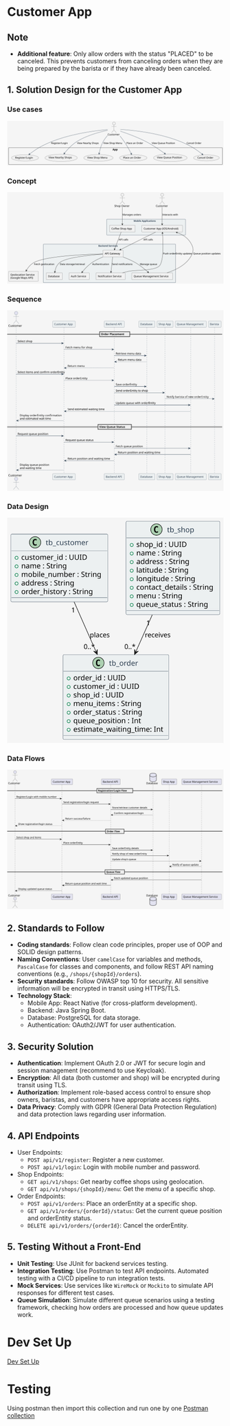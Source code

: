 # Customer App
## Note
- **Additional feature**: Only allow orders with the status "PLACED" to be canceled. This prevents customers from canceling orders when they are being prepared by the barista or if they have already been canceled.

## 1. Solution Design for the Customer App
### Use cases
![Use Case Diagram](design/usecase/UseCaseDiagram.svg)

### Concept
![Concept Diagram](design/concept/ConceptDiagram.svg)

### Sequence
![Sequence Diagram](design/sequence/SequenceDiagram.svg)

### Data Design
![Data Design Diagram](design/datadesign/DataDesignDiagram.svg)

### Data Flows
![Data Flows Diagram](design/dataflow/DataFlowDiagram.svg)

## 2. Standards to Follow
- **Coding standards**: Follow clean code principles, proper use of OOP and SOLID design patterns.
- **Naming Conventions**: User `camelCase` for variables and methods, `PascalCase` for classes and components, and follow REST API naming conventions (e.g., `/shops/{shopId}/orders`).
- **Security standards**: Follow OWASP top 10 for security. All sensitive information will be encrypted in transit using HTTPS/TLS.
- **Technology Stack**: 
  - Mobile App: React Native (for cross-platform development).
  - Backend: Java Spring Boot.
  - Database: PostgreSQL for data storage.
  - Authentication: OAuth2/JWT for user authentication.
## 3. Security Solution
- **Authentication**: Implement OAuth 2.0 or JWT for secure login and session management (recommend to use Keycloak).
- **Encryption**: All data (both customer and shop) will be encrypted during transit using TLS.
- **Authorization**: Implement role-based access control to ensure shop owners, baristas, and customers have appropriate access rights.
- **Data Privacy**: Comply with GDPR (General Data Protection Regulation) and data protection laws regarding user information.
## 4. API Endpoints
- User Endpoints:
  - `POST api/v1/register`: Register a new customer.
  - `POST api/v1/login`: Login with mobile number and password.
- Shop Endpoints:
  - `GET api/v1/shops`: Get nearby coffee shops using geolocation.
  - `GET api/v1/shops/{shopId}/menu`: Get the menu of a specific shop.
- Order Endpoints:
  - `POST api/v1/orders`: Place an orderEntity at a specific shop.
  - `GET api/v1/orders/{orderId}/status`: Get the current queue position and orderEntity status.
  - `DELETE api/v1/orders/{orderId}`: Cancel the orderEntity.
## 5. Testing Without a Front-End
- **Unit Testing**: Use JUnit for backend services testing.
- **Integration Testing**: Use Postman to test API endpoints. Automated testing with a CI/CD pipeline to run integration tests.
- **Mock Services**: Use services like `WireMock` or `Mockito` to simulate API responses for different test cases.
- **Queue Simulation**: Simulate different queue scenarios using a testing framework, checking how orders are processed and how queue updates work.

# Dev Set Up
[Dev Set Up](DEVSETUP.md)

# Testing
Using postman then import this collection and run one by one
[Postman collection](postman/coffeeChain.postman_collection.json)